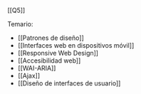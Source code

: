 [[Q5]]

Temario:
+ [[Patrones de diseño]]
+ [[Interfaces web en dispositivos móvil]]
+ [[Responsive Web Design]]
+  [[Accesibilidad web]]
+ [[WAI-ARIA]]
+ [[Ajax]]
+ [[Diseño de interfaces de usuario]]
